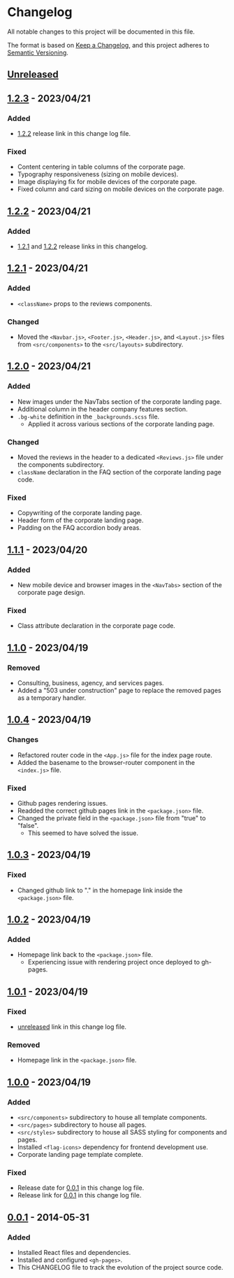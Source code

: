# Changelog

All notable changes to this project will be documented in this file.

The format is based on [Keep a Changelog](https://keepachangelog.com/en/1.0.0/),
and this project adheres to [Semantic Versioning](https://semver.org/spec/v2.0.0.html).

## [Unreleased]

## [1.2.3] - 2023/04/21

### Added

- [1.2.2] release link in this change log file.

### Fixed

- Content centering in table columns of the corporate page.
- Typography responsiveness (sizing on mobile devices).
- Image displaying fix for mobile devices of the corporate page.
- Fixed column and card sizing on mobile devices on the corporate page.

## [1.2.2] - 2023/04/21

### Added

- [1.2.1] and [1.2.2] release links in this changelog.

## [1.2.1] - 2023/04/21

### Added

- `<className>` props to the reviews components.

### Changed

- Moved the `<Navbar.js>`, `<Footer.js>`, `<Header.js>`, and `<Layout.js>` files from `<src/components>`
to the `<src/layouts>` subdirectory.

## [1.2.0] - 2023/04/21

### Added

- New images under the NavTabs section of the corporate landing page.
- Additional column in the header company features section.
- `.bg-white` definition in the `_backgrounds.scss` file.
  - Applied it across various sections of the corporate landing page.

### Changed

- Moved the reviews in the header to a dedicated `<Reviews.js>` file under the components subdirectory.
- `className` declaration in the FAQ section of the corporate landing page code.

### Fixed

- Copywriting of the corporate landing page.
- Header form of the corporate landing page.
- Padding on the FAQ accordion body areas.

## [1.1.1] - 2023/04/20

### Added

- New mobile device and browser images in the `<NavTabs>` section of the corporate page design.

### Fixed

- Class attribute declaration in the corporate page code.

## [1.1.0] - 2023/04/19

### Removed

- Consulting, business, agency, and services pages.
- Added a "503 under construction" page to replace the removed pages
as a temporary handler.

## [1.0.4] - 2023/04/19

### Changes

- Refactored router code in the `<App.js>` file for the index page route.
- Added the basename to the browser-router component in the `<index.js>` file.

### Fixed

- Github pages rendering issues.
- Readded the correct github pages link in the `<package.json>` file.
- Changed the private field in the `<package.json>` file from "true" to "false".
  - This seemed to have solved the issue.

## [1.0.3] - 2023/04/19

### Fixed

- Changed github link to "." in the homepage link inside the `<package.json>` file.

## [1.0.2] - 2023/04/19

### Added

- Homepage link back to the `<package.json>` file.
  - Experiencing issue with rendering project once deployed to gh-pages.

## [1.0.1] - 2023/04/19

### Fixed

- [unreleased] link in this change log file.

### Removed

- Homepage link in the `<package.json>` file.

## [1.0.0] - 2023/04/19

### Added

- `<src/components>` subdirectory to house all template components.
- `<src/pages>` subdirectory to house all pages.
- `<src/styles>` subdirectory to house all SASS styling for components and pages.
- Installed `<flag-icons>` dependency for frontend development use.
- Corporate landing page template complete.

### Fixed

- Release date for [0.0.1] in this change log file.
- Release link for [0.0.1] in this change log file.

## [0.0.1] - 2014-05-31

### Added

- Installed React files and dependencies.
- Installed and configured `<gh-pages>`.
- This CHANGELOG file to track the evolution of the project source code.

[unreleased]: https://github.com/ogre2/Omega//compare/v1.2.3...HEAD
[1.2.3]: https://github.com/ogre2/Omega/compare/v1.2.2...v1.2.3
[1.2.2]: https://github.com/ogre2/Omega/compare/v1.2.1...v1.2.2
[1.2.1]: https://github.com/ogre2/Omega/compare/v1.2.0...v1.2.1
[1.2.0]: https://github.com/ogre2/Omega/compare/v1.1.0...v1.2.0
[1.1.1]: https://github.com/ogre2/Omega/compare/v1.1.0...v1.1.1
[1.1.0]: https://github.com/ogre2/Omega/compare/v1.0.4...v1.1.0
[1.0.4]: https://github.com/ogre2/Omega/compare/v1.0.3...v1.0.4
[1.0.3]: https://github.com/ogre2/Omega/compare/v1.0.2...v1.0.3
[1.0.2]: https://github.com/ogre2/Omega/compare/v1.0.1...v1.0.2
[1.0.1]: https://github.com/ogre2/Omega/compare/v1.0.0...v1.0.1
[1.0.0]: https://github.com/ogre2/Omega/compare/v0.0.1...v1.0.0
[0.0.1]: https://github.com/ogre2/Omega/releases/tag/v0.0.1
